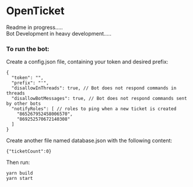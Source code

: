 # OpenTicket
Readme in progress.....  
Bot Development in heavy development.....

### To run the bot:
Create a config.json file, containing your token and desired prefix:
```json5
{
  "token": "",
  "prefix": "'",
  "disallowInThreads": true, // Bot does not respond commands in threads
  "disallowBotMessages": true, // Bot does not respond commands sent by other bots
  "notifyRoles": [ // roles to ping when a new ticket is created
    "865267952458006570",
    "869252570672140308"
  ]
}
```
Create another file named database.json with the following content:
```json5
{"ticketCount":0}
```
Then run:
```shell
yarn build
yarn start
```
